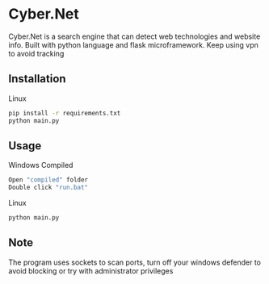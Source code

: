 # Cyber.Net

Cyber.Net is a search engine that can detect web technologies and website info. Built with python language and flask microframework. Keep using vpn to avoid tracking

## Installation

Linux

```bash
pip install -r requirements.txt
python main.py
```


## Usage

Windows Compiled

```bash
Open "compiled" folder
Double click "run.bat"
```
Linux

```bash
python main.py
```
## Note
The program uses sockets to scan ports, turn off your windows defender to avoid blocking or try with administrator privileges
